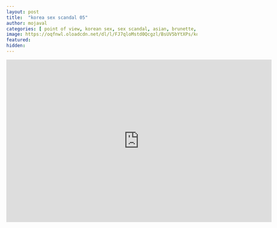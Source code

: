 ```yaml
---
layout: post
title:  "korea sex scandal 05"
author: mojaval
categories: [ point of view, korean sex, sex scandal, asian, brunette, teen, young, nice tits, natural tits, blowjob, hardcore, cowgirl, missionary, high heels ]
image: https://oqfnwl.oloadcdn.net/dl/l/FJ7qloMstd0Qcgzl/BsUV5bYtXPs/korea-sex-scandal-05___9f64efa5607e9b26b68ee986acf3c20ba5be9ce1.mp4_splash.jpg?mime=true
featured: 
hidden: 
---
```


<iframe src="https://openload.co/embed/Ny2OIDU_KLc/korea-sex-scandal-05___9f64efa5607e9b26b68ee986acf3c20ba5be9ce1.mp4" scrolling="no" frameborder="0" width="700" height="430" allowfullscreen="true" webkitallowfullscreen="true" mozallowfullscreen="true"></iframe>